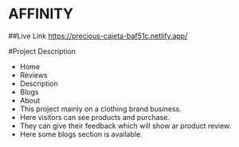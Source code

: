 # AFFINITY

##Live Link
https://precious-cajeta-baf51c.netlify.app/

#Project Description
 * Home
 * Reviews
 * Description
 * Blogs
 * About
 * This project mainly on a clothing brand business.
 * Here visitors can see products and purchase.
 * They can give their feedback which will show ar product review.
 * Here some blogs section is available.
